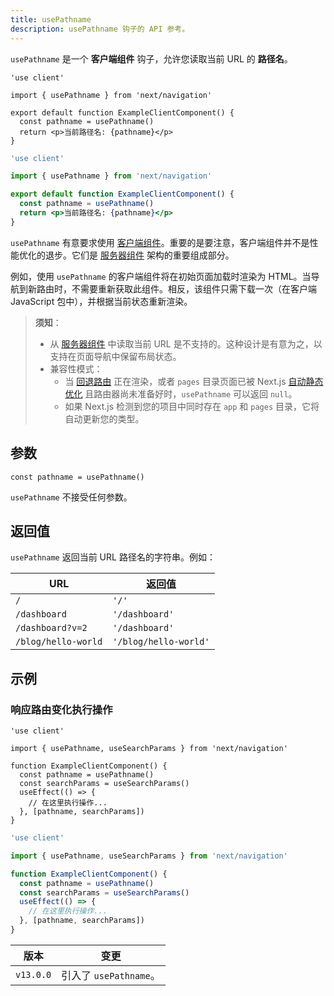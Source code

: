 ```yaml
---
title: usePathname
description: usePathname 钩子的 API 参考。
---
```


`usePathname` 是一个 **客户端组件** 钩子，允许您读取当前 URL 的 **路径名**。

```tsx filename="app/example-client-component.tsx" switcher
'use client'

import { usePathname } from 'next/navigation'

export default function ExampleClientComponent() {
  const pathname = usePathname()
  return <p>当前路径名: {pathname}</p>
}
```

```jsx filename="app/example-client-component.js" switcher
'use client'

import { usePathname } from 'next/navigation'

export default function ExampleClientComponent() {
  const pathname = usePathname()
  return <p>当前路径名: {pathname}</p>
}
```

`usePathname` 有意要求使用 [客户端组件](/docs/app/building-your-application/rendering/client-components)。重要的是要注意，客户端组件并不是性能优化的退步。它们是 [服务器组件](/docs/app/building-your-application/rendering/server-components) 架构的重要组成部分。

例如，使用 `usePathname` 的客户端组件将在初始页面加载时渲染为 HTML。当导航到新路由时，不需要重新获取此组件。相反，该组件只需下载一次（在客户端 JavaScript 包中），并根据当前状态重新渲染。

> **须知**：
>
> - 从 [服务器组件](/docs/app/building-your-application/rendering/server-components) 中读取当前 URL 是不支持的。这种设计是有意为之，以支持在页面导航中保留布局状态。
> - 兼容性模式：
>   - 当 [回退路由](/docs/pages/api-reference/functions/get-static-paths#fallback-true) 正在渲染，或者 `pages` 目录页面已被 Next.js [自动静态优化](/docs/pages/building-your-application/rendering/automatic-static-optimization) 且路由器尚未准备好时，`usePathname` 可以返回 `null`。
>   - 如果 Next.js 检测到您的项目中同时存在 `app` 和 `pages` 目录，它将自动更新您的类型。

## 参数

```tsx
const pathname = usePathname()
```

`usePathname` 不接受任何参数。

## 返回值

`usePathname` 返回当前 URL 路径名的字符串。例如：

| URL                 | 返回值                   |
| ------------------- | ------------------------ |
| `/`                 | `'/'`                   |
| `/dashboard`        | `'/dashboard'`          |
| `/dashboard?v=2`    | `'/dashboard'`          |
| `/blog/hello-world` | `'/blog/hello-world'`   |

## 示例

### 响应路由变化执行操作

```tsx filename="app/example-client-component.tsx" switcher
'use client'

import { usePathname, useSearchParams } from 'next/navigation'

function ExampleClientComponent() {
  const pathname = usePathname()
  const searchParams = useSearchParams()
  useEffect(() => {
    // 在这里执行操作...
  }, [pathname, searchParams])
}
```

```jsx filename="app/example-client-component.js" switcher
'use client'

import { usePathname, useSearchParams } from 'next/navigation'

function ExampleClientComponent() {
  const pathname = usePathname()
  const searchParams = useSearchParams()
  useEffect(() => {
    // 在这里执行操作...
  }, [pathname, searchParams])
}
```

| 版本   | 变更                   |
| --------- | ------------------------- |
| `v13.0.0` | 引入了 `usePathname`。 |